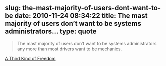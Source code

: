 slug: the-mast-majority-of-users-dont-want-to-be
date: 2010-11-24 08:34:22
title: The mast majority of users don’t want to be systems administrators...
type: quote
---

> The mast majority of users don’t want to be systems administrators any more than most drivers want to be mechanics.

[A Third Kind of Freedom](http://rc3.org/2010/11/21/a-third-kind-of-freedom/)
